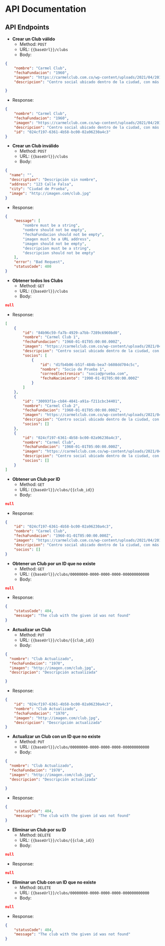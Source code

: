 # API Documentation
## API Endpoints
- **Crear un Club válido**
  - Method: `POST`
  - URL: `{{baseUrl}}/clubs`
  - Body:

```json
{
    "nombre": "Carmel Club",
    "fechaFundacion": "1960",
    "imagen": "https://carmelclub.com.co/wp-content/uploads/2021/04/20191115_193817-1-800x550.jpg",
    "descripcion": "Centro social ubicado dentro de la ciudad, con más de 60 años de funcionamiento."

}
```
  - Response:

```json
{
    "nombre": "Carmel Club",
    "fechaFundacion": "1960",
    "imagen": "https://carmelclub.com.co/wp-content/uploads/2021/04/20191115_193817-1-800x550.jpg",
    "descripcion": "Centro social ubicado dentro de la ciudad, con más de 60 años de funcionamiento.",
    "id": "024cf197-6361-4b58-bc00-02a96230a4c3"
}
```
- **Crear un Club inválido**
  - Method: `POST`
  - URL: `{{baseUrl}}/clubs`
  - Body:

```json
{
  "name": "",
  "description": "Descripción sin nombre",
  "address": "123 Calle Falsa",
  "city": "Ciudad de Prueba",
  "image": "http://imagen.com/club.jpg"
}
```
  - Response:

```json
{
    "message": [
        "nombre must be a string",
        "nombre should not be empty",
        "fechaFundacion should not be empty",
        "imagen must be a URL address",
        "imagen should not be empty",
        "descripcion must be a string",
        "descripcion should not be empty"
    ],
    "error": "Bad Request",
    "statusCode": 400
}
```
- **Obtener todos los Clubs**
  - Method: `GET`
  - URL: `{{baseUrl}}/clubs`
  - Body:

```json
null
```
  - Response:

```json
[
    {
        "id": "84b96c59-fa7b-4929-a7bb-7289c6960bd0",
        "nombre": "Carmel Club 1",
        "fechaFundacion": "1960-01-01T05:00:00.000Z",
        "imagen": "https://carmelclub.com.co/wp-content/uploads/2021/04/20191115_193817-1-800x550.jpg",
        "descripcion": "Centro social ubicado dentro de la ciudad, con más de 60 años de funcionamiento.",
        "socios": [
            {
                "id": "d1fb4b06-b51f-484b-bea7-b608dd704c5c",
                "nombre": "Socio de Prueba 1",
                "correoElectronico": "socio@prueba.com",
                "fechaNacimiento": "1990-01-01T05:00:00.000Z"
            }
        ]
    },
    {
        "id": "30093f1a-cb84-4841-a91a-f211cbc34401",
        "nombre": "Carmel Club 2",
        "fechaFundacion": "1960-01-01T05:00:00.000Z",
        "imagen": "https://carmelclub.com.co/wp-content/uploads/2021/04/20191115_193817-1-800x550.jpg",
        "descripcion": "Centro social ubicado dentro de la ciudad, con más de 60 años de funcionamiento.",
        "socios": []
    },
    {
        "id": "024cf197-6361-4b58-bc00-02a96230a4c3",
        "nombre": "Carmel Club",
        "fechaFundacion": "1960-01-01T05:00:00.000Z",
        "imagen": "https://carmelclub.com.co/wp-content/uploads/2021/04/20191115_193817-1-800x550.jpg",
        "descripcion": "Centro social ubicado dentro de la ciudad, con más de 60 años de funcionamiento.",
        "socios": []
    }
]
```
- **Obtener un Club por ID**
  - Method: `GET`
  - URL: `{{baseUrl}}/clubs/{{club_id}}`
  - Body:

```json
null
```
  - Response:

```json
{
    "id": "024cf197-6361-4b58-bc00-02a96230a4c3",
    "nombre": "Carmel Club",
    "fechaFundacion": "1960-01-01T05:00:00.000Z",
    "imagen": "https://carmelclub.com.co/wp-content/uploads/2021/04/20191115_193817-1-800x550.jpg",
    "descripcion": "Centro social ubicado dentro de la ciudad, con más de 60 años de funcionamiento.",
    "socios": []
}
```
- **Obtener un Club por un ID que no existe**
  - Method: `GET`
  - URL: `{{baseUrl}}/clubs/00000000-0000-0000-0000-000000000000`
  - Body:

```json
null
```
  - Response:

```json
{
    "statusCode": 404,
    "message": "The club with the given id was not found"
}
```
- **Actualizar un Club**
  - Method: `PUT`
  - URL: `{{baseUrl}}/clubs/{{club_id}}`
  - Body:

```json
{
  "nombre": "Club Actualizado",
  "fechaFundacion": "1970",
  "imagen": "http://imagen.com/club.jpg",
  "descripcion": "Descripción actualizada"

}
```
  - Response:

```json
{
    "id": "024cf197-6361-4b58-bc00-02a96230a4c3",
    "nombre": "Club Actualizado",
    "fechaFundacion": "1970",
    "imagen": "http://imagen.com/club.jpg",
    "descripcion": "Descripción actualizada"
}
```
- **Actualizar un Club con un ID que no existe**
  - Method: `PUT`
  - URL: `{{baseUrl}}/clubs/00000000-0000-0000-0000-000000000000`
  - Body:

```json
{
  "nombre": "Club Actualizado",
  "fechaFundacion": "1970",
  "imagen": "http://imagen.com/club.jpg",
  "descripcion": "Descripción actualizada"

}
```
  - Response:

```json
{
    "statusCode": 404,
    "message": "The club with the given id was not found"
}
```
- **Eliminar un Club por su ID**
  - Method: `DELETE`
  - URL: `{{baseUrl}}/clubs/{{club_id}}`
  - Body:

```json
null
```
  - Response:

```json
null
```
- **Eliminar un Club con un ID que no existe**
  - Method: `DELETE`
  - URL: `{{baseUrl}}/clubs/00000000-0000-0000-0000-000000000000`
  - Body:

```json
null
```
  - Response:

```json
{
    "statusCode": 404,
    "message": "The club with the given id was not found"
}
```
